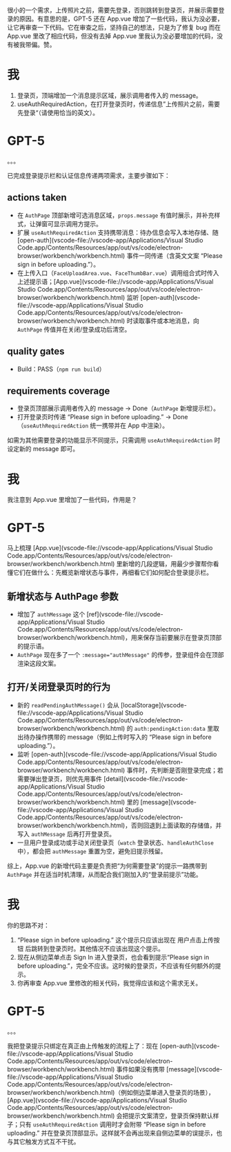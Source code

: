 很小的一个需求，上传照片之前，需要先登录，否则跳转到登录页，并展示需要登录的原因。有意思的是，GPT-5 还在 App.vue 增加了一些代码，我认为没必要，让它再审查一下代码。它在审查之后，坚持自己的想法，只是为了修复 bug 而在 App.vue 里改了相应代码，但没有去掉 App.vue 里我认为没必要增加的代码，没有被我带偏。赞。



# 我

1. 登录页，顶端增加一个消息提示区域，展示调用者传入的 message。
2. useAuthRequiredAction，在打开登录页时，传递信息”上传照片之前，需要先登录“（请使用恰当的英文）。



# GPT-5

。。。

已完成登录提示栏和认证信息传递两项需求，主要步骤如下：

## actions taken

- 在 `AuthPage` 顶部新增可选消息区域，`props.message` 有值时展示，并补充样式，让弹窗可显示调用方提示。
- 扩展 `useAuthRequiredAction` 支持携带消息：待办信息会写入本地存储、随 [open-auth](vscode-file://vscode-app/Applications/Visual Studio Code.app/Contents/Resources/app/out/vs/code/electron-browser/workbench/workbench.html) 事件一同传递（含英文文案 “Please sign in before uploading.”）。
- 在上传入口（`FaceUploadArea.vue`、`FaceThumbBar.vue`）调用组合式时传入上述提示语；[App.vue](vscode-file://vscode-app/Applications/Visual Studio Code.app/Contents/Resources/app/out/vs/code/electron-browser/workbench/workbench.html) 监听 [open-auth](vscode-file://vscode-app/Applications/Visual Studio Code.app/Contents/Resources/app/out/vs/code/electron-browser/workbench/workbench.html) 时读取事件或本地消息，向 `AuthPage` 传值并在关闭/登录成功后清空。

## quality gates

- Build：PASS（`npm run build`）

## requirements coverage

- 登录页顶部展示调用者传入的 message → Done（`AuthPage` 新增提示栏）。
- 打开登录页时传递 “Please sign in before uploading.” → Done（`useAuthRequiredAction` 统一携带并在 App 中渲染）。

如需为其他需要登录的功能显示不同提示，只需调用 `useAuthRequiredAction` 时设定新的 message 即可。



# 我

我注意到 App.vue 里增加了一些代码，作用是？



# GPT-5

马上梳理 [App.vue](vscode-file://vscode-app/Applications/Visual Studio Code.app/Contents/Resources/app/out/vs/code/electron-browser/workbench/workbench.html) 里新增的几段逻辑，用最少步骤帮你看懂它们在做什么：先概览新增状态与事件，再细看它们如何配合登录提示栏。

## 新增状态与 AuthPage 参数

- 增加了 `authMessage` 这个 [ref](vscode-file://vscode-app/Applications/Visual Studio Code.app/Contents/Resources/app/out/vs/code/electron-browser/workbench/workbench.html)，用来保存当前要展示在登录页顶部的提示语。
- `AuthPage` 现在多了一个 `:message="authMessage"` 的传参，登录组件会在顶部渲染这段文案。

## 打开/关闭登录页时的行为

- 新的 `readPendingAuthMessage()` 会从 [localStorage](vscode-file://vscode-app/Applications/Visual Studio Code.app/Contents/Resources/app/out/vs/code/electron-browser/workbench/workbench.html) 的 `auth:pendingAction:data` 里取出待办操作携带的 message（例如上传时写入的 “Please sign in before uploading.”）。
- 监听 [open-auth](vscode-file://vscode-app/Applications/Visual Studio Code.app/Contents/Resources/app/out/vs/code/electron-browser/workbench/workbench.html) 事件时，先判断是否刚登录完成；若需要弹出登录页，则优先用事件 [detail](vscode-file://vscode-app/Applications/Visual Studio Code.app/Contents/Resources/app/out/vs/code/electron-browser/workbench/workbench.html) 里的 [message](vscode-file://vscode-app/Applications/Visual Studio Code.app/Contents/Resources/app/out/vs/code/electron-browser/workbench/workbench.html)，否则回退到上面读取的存储值，并写入 `authMessage` 后再打开登录页。
- 一旦用户登录成功或手动关闭登录页（`watch` 登录状态、`handleAuthClose` 中），都会把 `authMessage` 重置为空，避免旧提示残留。

综上，App.vue 的新增代码主要是负责把“为何需要登录”的提示一路携带到 `AuthPage` 并在适当时机清理，从而配合我们刚加入的“登录前提示”功能。



# 我

你的思路不对：

1. “Please sign in before uploading.” 这个提示只应该出现在 用户点击上传按钮 后跳转到登录页时。其他情况不应该出现这个提示。
2. 现在从侧边菜单点击 Sign In 进入登录页，也会看到提示“Please sign in before uploading.”，完全不应该。这时候的登录页，不应该有任何额外的提示。
3. 你再审查 App.vue 里修改的相关代码，我觉得应该和这个需求无关。



# GPT-5

。。。

我把登录提示只绑定在真正由上传触发的流程上了：现在 [open-auth](vscode-file://vscode-app/Applications/Visual Studio Code.app/Contents/Resources/app/out/vs/code/electron-browser/workbench/workbench.html) 事件如果没有携带 [message](vscode-file://vscode-app/Applications/Visual Studio Code.app/Contents/Resources/app/out/vs/code/electron-browser/workbench/workbench.html)（例如侧边菜单进入登录页的场景），[App.vue](vscode-file://vscode-app/Applications/Visual Studio Code.app/Contents/Resources/app/out/vs/code/electron-browser/workbench/workbench.html) 会把提示文案清空，登录页保持默认样子；只有 `useAuthRequiredAction` 调用时才会附带 “Please sign in before uploading.” 并在登录页顶部显示。这样就不会再出现来自侧边菜单的误提示，也与其它触发方式互不干扰。


